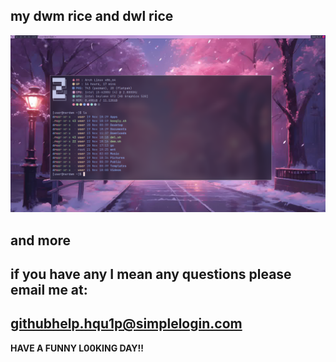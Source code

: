 my dwm rice and dwl rice
------------------


![Preview](./assets/screenshots/dwm-screenshot.png)


and more
------------------
if you have any I mean any questions please email me at:
--
githubhelp.hqu1p@simplelogin.com
--
**HAVE A FUNNY L00KING DAY!!**
